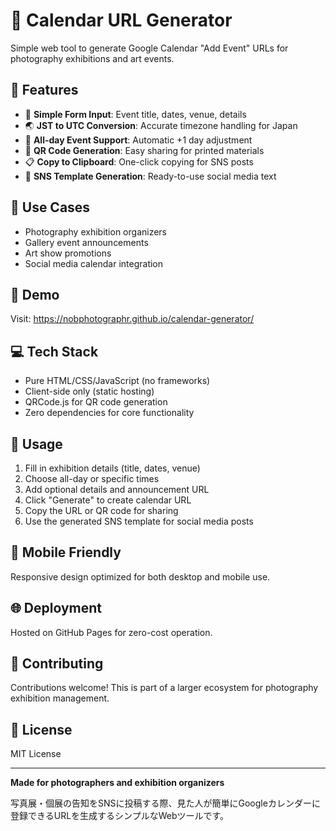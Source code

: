 # 📅 Calendar URL Generator

Simple web tool to generate Google Calendar "Add Event" URLs for photography exhibitions and art events.

## 🌟 Features

- 🎯 **Simple Form Input**: Event title, dates, venue, details
- 🌏 **JST to UTC Conversion**: Accurate timezone handling for Japan
- 📅 **All-day Event Support**: Automatic +1 day adjustment
- 📱 **QR Code Generation**: Easy sharing for printed materials
- 📋 **Copy to Clipboard**: One-click copying for SNS posts
- 📝 **SNS Template Generation**: Ready-to-use social media text

## 🎨 Use Cases

- Photography exhibition organizers
- Gallery event announcements
- Art show promotions
- Social media calendar integration

## 🚀 Demo

Visit: https://nobphotographr.github.io/calendar-generator/

## 💻 Tech Stack

- Pure HTML/CSS/JavaScript (no frameworks)
- Client-side only (static hosting)
- QRCode.js for QR code generation
- Zero dependencies for core functionality

## 🔧 Usage

1. Fill in exhibition details (title, dates, venue)
2. Choose all-day or specific times
3. Add optional details and announcement URL
4. Click "Generate" to create calendar URL
5. Copy the URL or QR code for sharing
6. Use the generated SNS template for social media posts

## 📱 Mobile Friendly

Responsive design optimized for both desktop and mobile use.

## 🌐 Deployment

Hosted on GitHub Pages for zero-cost operation.

## 🤝 Contributing

Contributions welcome! This is part of a larger ecosystem for photography exhibition management.

## 📄 License

MIT License

---

**Made for photographers and exhibition organizers**

写真展・個展の告知をSNSに投稿する際、見た人が簡単にGoogleカレンダーに登録できるURLを生成するシンプルなWebツールです。